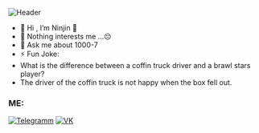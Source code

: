 
![Header](https://i.pinimg.com/originals/b5/04/dc/b504dc67d762fc77e5be7bf8a30dce2c.jpg)
- 👋 Hi , I’m Ninjin 👋
- 👀 Nothing interests me ...😔 
- 💬 Ask me about 1000-7
- ⚡ Fun Joke: 
- What is the difference between a coffin truck driver and a brawl stars player? 
- The driver of the coffin truck is not happy when the box fell out.

### ME:
[![Telegramm](https://www.pngkit.com/png/full/207-2077391_telegram-logo-png.png)](https://www.youtube.com/watch?v=aax5wKjU2Yg)
[![VK](https://uxwing.com/wp-content/themes/uxwing/download/10-brands-and-social-media/vk-round-color.png)](https://www.youtube.com/watch?v=xb0ctrqXg0g)

<!--
**D-Ninjin/D-Ninjin** is a ✨ _special_ ✨ repository because its `README.md` (this file) appears on your GitHub profile.

Here are some ideas to get you started:

- 🔭 I’m currently working on ...
- 🌱 I’m currently learning ...
- 👯 I’m looking to collaborate on ...
- 🤔 I’m looking for help with ...
- 💬 Ask me about ...
- 📫 How to reach me: ...
- 😄 Pronouns: ...
- ⚡ Fun fact: ...
https://i.pinimg.com/originals/b5/04/dc/b504dc67d762fc77e5be7bf8a30dce2c.jpg

-->
